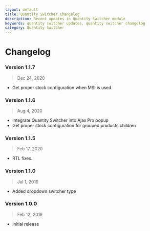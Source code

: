 ```yaml
---
layout: default
title: Quantity Switcher Changelog
description: Recent updates in Quantity Switcher module
keywords: quantity switcher updates, quantity switcher changelog
category: Quantity Switcher
---
```


# Changelog

### Version 1.1.7

> Dec 24, 2020

 -  Get proper stock configuration when MSI is used

### Version 1.1.6

> Aug 4, 2020

 -  Integrate Quantity Switcher into Ajax Pro popup
 -  Get proper stock configuration for grouped products children

### Version 1.1.5

> Feb 17, 2020

 -  RTL fixes.

### Version 1.1.0

> Jul 1, 2019

 -  Added dropdown switcher type

### Version 1.0.0

> Feb 12, 2019

 -  Initial release
